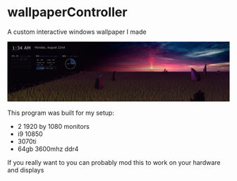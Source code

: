 # wallpaperController
A custom interactive windows wallpaper I made

![example image](assets/example.png)

This program was built for my setup:
- 2 1920 by 1080 monitors
- i9 10850
- 3070ti
- 64gb 3600mhz ddr4

If you really want to you can probably mod this to work on your hardware and displays
